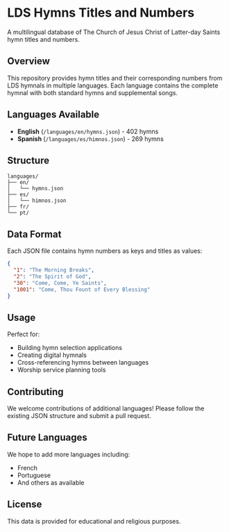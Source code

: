# LDS Hymns Titles and Numbers

A multilingual database of The Church of Jesus Christ of Latter-day Saints hymn titles and numbers.

## Overview

This repository provides hymn titles and their corresponding numbers from LDS hymnals in multiple languages. Each language contains the complete hymnal with both standard hymns and supplemental songs.

## Languages Available

- **English** (`/languages/en/hymns.json`) - 402 hymns
- **Spanish** (`/languages/es/himnos.json`) - 269 hymns

## Structure

```
languages/
├── en/
│   └── hymns.json
├── es/
│   └── himnos.json
├── fr/
└── pt/
```

## Data Format

Each JSON file contains hymn numbers as keys and titles as values:

```json
{
  "1": "The Morning Breaks",
  "2": "The Spirit of God",
  "30": "Come, Come, Ye Saints",
  "1001": "Come, Thou Fount of Every Blessing"
}
```

## Usage

Perfect for:
- Building hymn selection applications
- Creating digital hymnals
- Cross-referencing hymns between languages
- Worship service planning tools

## Contributing

We welcome contributions of additional languages! Please follow the existing JSON structure and submit a pull request.

## Future Languages

We hope to add more languages including:
- French
- Portuguese
- And others as available

## License

This data is provided for educational and religious purposes.